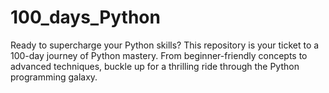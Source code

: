 # 100_days_Python
Ready to supercharge your Python skills? This repository is your ticket to a 100-day journey of Python mastery. From beginner-friendly concepts to advanced techniques, buckle up for a thrilling ride through the Python programming galaxy.
